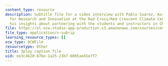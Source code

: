 ```yaml
---
content_type: resource
description: Subtitle file for a video interview with Pablo Suarez, Associate Director
  for Research and Innovation at the Red Cross/Red Crescent Climate Center. He shares
  his insights about partnering with the students and instructors in CMS.611J.
file: https://ol-ocw-studio-app-production.s3.amazonaws.com/courses/cms-611j-creating-video-games-fall-2014/ee3c4b2087be1a2523b76065ae41e7f7_WLjo-mDBiDg.srt
file_type: application/x-subrip
learning_resource_types: []
ocw_type: OCWFile
resourcetype: Other
title: 3play caption file
uid: ee3c4b20-87be-1a25-23b7-6065ae41e7f7
---
```

